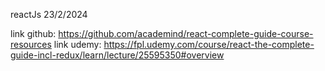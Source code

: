 reactJs 23/2/2024

link github: https://github.com/academind/react-complete-guide-course-resources
link udemy: https://fpl.udemy.com/course/react-the-complete-guide-incl-redux/learn/lecture/25595350#overview
